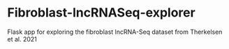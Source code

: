 # Fibroblast-lncRNASeq-explorer
Flask app for exploring the fibroblast lncRNA-Seq dataset from Therkelsen et al. 2021

